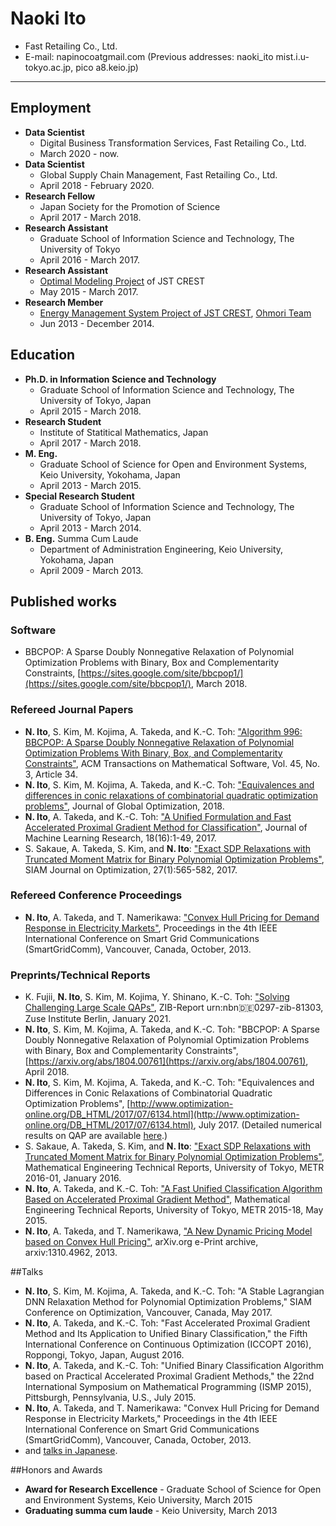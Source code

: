 # Naoki Ito
* Fast Retailing Co., Ltd.
* E-mail: napinocoatgmail.com (Previous addresses: naoki_ito mist.i.u-tokyo.ac.jp, pico a8.keio.jp)

---
## Employment
* **Data Scientist**
    * Digital Business Transformation Services, Fast Retailing Co., Ltd.
    * March 2020 - now.
* **Data Scientist**
    * Global Supply Chain Management, Fast Retailing Co., Ltd.
    * April 2018 - February 2020.
* **Research Fellow**
    * Japan Society for the Promotion of Science
    * April 2017 - March 2018.
* **Research Assistant**
    * Graduate School of Information Science and Technology, The University of Tokyo
    * April 2016 - March 2017.
* **Research Assistant**
    * [Optimal Modeling Project](https://www.jst.go.jp/kisoken/crest/en/project/1111084/14532097.html) of JST CREST
    * May 2015 - March 2017.
* **Research Member**
    * [Energy Management System Project of JST CREST](http://www.jst.go.jp/kisoken/crest/en/research_area/ongoing/areah24-1.html), [Ohmori Team](http://ohmori-control.jp/)
    * Jun 2013 - December 2014.

## Education
* **Ph.D. in Information Science and Technology**
    * Graduate School of Information Science and Technology, The University of Tokyo, Japan
    * April 2015 - March 2018.
* **Research Student** 
    * Institute of Statitical Mathematics, Japan
    * April 2017 - March 2018.
* **M. Eng.**
    * Graduate School of Science for Open and Environment Systems, Keio University, Yokohama, Japan
    * April 2013 - March 2015.
* **Special Research Student**
    * Graduate School of Information Science and Technology, The University of Tokyo, Japan
    * April 2013 - March 2014.
* **B. Eng.** Summa Cum Laude
    * Department of Administration Engineering, Keio University, Yokohama, Japan
    * April 2009 - March 2013.


## Published works
### Software
* BBCPOP: A Sparse Doubly Nonnegative Relaxation of Polynomial Optimization Problems with Binary, Box and Complementarity Constraints, [https://sites.google.com/site/bbcpop1/](https://sites.google.com/site/bbcpop1/), March 2018.

### Refereed Journal Papers
* **N. Ito**, S. Kim, M. Kojima, A. Takeda, and K.-C. Toh: ["Algorithm 996: BBCPOP: A Sparse Doubly Nonnegative Relaxation of Polynomial Optimization Problems With Binary, Box, and Complementarity Constraints"](https://dl.acm.org/doi/10.1145/3309988), ACM Transactions on Mathematical Software, Vol. 45, No. 3, Article 34.
* **N. Ito**, S. Kim, M. Kojima, A. Takeda, and K.-C. Toh:
  ["Equivalences and differences in conic relaxations of combinatorial quadratic optimization problems"](https://rdcu.be/ZMVm), Journal of Global Optimization, 2018.
* **N. Ito**, A. Takeda, and K.-C. Toh: 
  ["A Unified Formulation and Fast Accelerated Proximal Gradient Method for Classification"](http://jmlr.org/papers/v18/16-274.html), 
  Journal of Machine Learning Research, 18(16):1-49, 
  2017.
* S. Sakaue, A. Takeda, S. Kim, and **N. Ito**: 
  ["Exact SDP Relaxations with Truncated Moment Matrix for Binary Polynomial Optimization Problems"](http://epubs.siam.org/doi/abs/10.1137/16M105544X), 
  SIAM Journal on Optimization, 27(1):565-582, 
  2017.

### Refereed Conference Proceedings
* **N. Ito**, A. Takeda, and T. Namerikawa: 
  ["Convex Hull Pricing for Demand Response in Electricity Markets"](http://ieeexplore.ieee.org/document/6687949/), 
  Proceedings in the 4th IEEE International Conference on Smart Grid Communications (SmartGridComm), 
  Vancouver, Canada, 
  October, 2013.

### Preprints/Technical Reports
* K. Fujii, **N. Ito**, S. Kim, M. Kojima, Y. Shinano, K.-C. Toh: 
  ["Solving Challenging Large Scale QAPs"](https://opus4.kobv.de/opus4-zib/frontdoor/index/index/docId/8130), 
  ZIB-Report urn:nbn:de:0297-zib-81303, 
  Zuse Institute Berlin, 
  January 2021.
* **N. Ito**, S. Kim, M. Kojima, A. Takeda, and K.-C. Toh: 
  "BBCPOP: A Sparse Doubly Nonnegative Relaxation of Polynomial Optimization Problems with Binary, Box and Complementarity Constraints",
  [https://arxiv.org/abs/1804.00761](https://arxiv.org/abs/1804.00761), April 2018.
* **N. Ito**, S. Kim, M. Kojima, A. Takeda, and K.-C. Toh: 
  "Equivalences and Differences in Conic Relaxations of Combinatorial Quadratic Optimization Problems", 
  [http://www.optimization-online.org/DB_HTML/2017/07/6134.html](http://www.optimization-online.org/DB_HTML/2017/07/6134.html), July 2017. 
  (Detailed numerical results on QAP are available [here](papers/IKKTT2017a_full_table.pdf).)
* S. Sakaue, A. Takeda, S. Kim, and **N. Ito**:
  ["Exact SDP Relaxations with Truncated Moment Matrix for Binary Polynomial Optimization Problems"](http://www.keisu.t.u-tokyo.ac.jp/research/techrep/data/2016/METR16-01.pdf), 
  Mathematical Engineering Technical Reports, 
  University of Tokyo, 
  METR 2016-01, 
  January 2016.
* **N. Ito**, A. Takeda, and K.-C. Toh: 
  ["A Fast Unified Classification Algorithm Based on Accelerated Proximal Gradient Method"](http://www.keisu.t.u-tokyo.ac.jp/research/techrep/data/2015/METR15-18.pdf), 
  Mathematical Engineering Technical Reports, 
  University of Tokyo, 
  METR 2015-18, 
  May 2015.
* **N. Ito**, A. Takeda, and T. Namerikawa, 
  ["A New Dynamic Pricing Model based on Convex Hull Pricing"](https://arxiv.org/abs/1310.4962), 
  arXiv.org e-Print archive, 
  arxiv:1310.4962, 2013. 

##Talks
* **N. Ito**, S. Kim, M. Kojima, A. Takeda, and K.-C. Toh: 
  "A Stable Lagrangian DNN Relaxation Method for Polynomial Optimization Problems," 
  SIAM Conference on Optimization, 
  Vancouver, Canada, 
  May 2017.
* **N. Ito**, A. Takeda, and K.-C. Toh: 
  "Fast Accelerated Proximal Gradient Method and Its Application to Unified Binary Classification," 
  the Fifth International Conference on Continuous Optimization (ICCOPT 2016), 
  Roppongi, Tokyo, Japan, 
  August 2016.
* **N. Ito**, A. Takeda, and K.-C. Toh: 
  "Unified Binary Classification Algorithm based on Practical Accelerated Proximal Gradient Methods," 
  the 22nd International Symposium on Mathematical Programming (ISMP 2015), 
  Pittsburgh, Pennsylvania, U.S., 
  July 2015.
* **N. Ito**, A. Takeda, and T. Namerikawa: 
  "Convex Hull Pricing for Demand Response in Electricity Markets," 
  Proceedings in the 4th IEEE International Conference on Smart Grid Communications (SmartGridComm), 
  Vancouver, Canada, 
  October, 2013.
* and [talks in Japanese](achievement-ja.md).

##Honors and Awards
* **Award for Research Excellence** - 
  Graduate School of Science for Open and Environment Systems, Keio University, 
  March 2015
* **Graduating summa cum laude** - 
  Keio University, 
  March 2013
